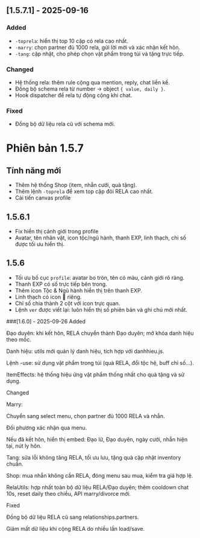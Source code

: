 ## [1.5.7.1] - 2025-09-16
### Added
- `-toprela`: hiển thị top 10 cặp có rela cao nhất.
- `-marry`: chọn partner đủ 1000 rela, gửi lời mời và xác nhận kết hôn.
- `-tang`: cập nhật, cho phép chọn vật phẩm trong túi và tặng trực tiếp.

### Changed
- Hệ thống rela: thêm rule cộng qua mention, reply, chat liền kề.
- Đồng bộ schema rela từ number → object `{ value, daily }`.
- Hook dispatcher để rela tự động cộng khi chat.

### Fixed
- Đồng bộ dữ liệu rela cũ với schema mới.

# Phiên bản 1.5.7

## Tính năng mới
- Thêm hệ thống Shop (item, nhẫn cưới, quà tặng).
- Thêm lệnh `-toprela` để xem top cặp đôi RELA cao nhất.
- Cải tiến canvas profile
 

## 1.5.6.1
- Fix hiển thị cảnh giới trong profile 
- Avatar, tên nhân vật, icon tộc/ngũ hành, thanh EXP, linh thạch, chỉ số được tối ưu hiển thị.


## 1.5.6
- Tối ưu bố cục `profile`: avatar bo tròn, tên có màu, cảnh giới rõ ràng.
- Thanh EXP có số trực tiếp bên trong.
- Thêm icon Tộc & Ngũ hành hiển thị trên thanh EXP.
- Linh thạch có icon 💎 riêng.
- Chỉ số chia thành 2 cột với icon trực quan.
- Lệnh `ver` được viết lại: luôn hiển thị số phiên bản và ghi chú mới nhất.

###[1.6.0] - 2025-09-26
Added

Đạo duyên: khi kết hôn, RELA chuyển thành Đạo duyên; mở khóa danh hiệu theo mốc.

Danh hiệu: utils mới quản lý danh hiệu, tích hợp với danhhieu.js.

Lệnh -use: sử dụng vật phẩm trong túi (quà RELA, đổi tộc hệ, buff chỉ số...).

ItemEffects: hệ thống hiệu ứng vật phẩm thống nhất cho quà tặng và sử dụng.

Changed

Marry:

Chuyển sang select menu, chọn partner đủ 1000 RELA và nhẫn.

Đối phương xác nhận qua menu.

Nếu đã kết hôn, hiển thị embed: Đạo lữ, Đạo duyên, ngày cưới, nhẫn hiện tại, nút ly hôn.

Tang: sửa lỗi không tăng RELA, tối ưu lưu, tặng quà cập nhật inventory chuẩn.

Shop: mua nhẫn không cần RELA, đóng menu sau mua, kiểm tra giá hợp lệ.

RelaUtils: hợp nhất toàn bộ dữ liệu RELA/Đạo duyên; thêm cooldown chat 10s, reset daily theo chiều, API marry/divorce mới.

Fixed

Đồng bộ dữ liệu RELA cũ sang relationships.partners.

Giảm mất dữ liệu khi cộng RELA do nhiều lần load/save.
